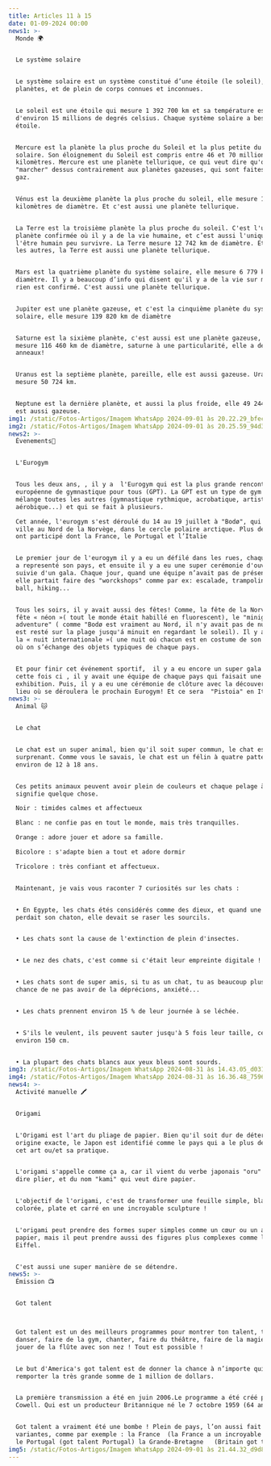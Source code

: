 ```yaml
---
title: Articles 11 à 15
date: 01-09-2024 00:00
news1: >-
  Monde 🌍


  Le système solaire


  Le système solaire est un système constitué d’une étoile (le soleil), huit
  planètes, et de plein de corps connues et inconnues.


  Le soleil est une étoile qui mesure 1 392 700 km et sa température est
  d'environ 15 millions de degrés celsius. Chaque système solaire a besoin d'une
  étoile. 


  Mercure est la planète la plus proche du Soleil et la plus petite du système
  solaire. Son éloignement du Soleil est compris entre 46 et 70 millions de
  kilomètres. Mercure est une planète tellurique, ce qui veut dire qu'on peut
  "marcher" dessus contrairement aux planètes gazeuses, qui sont faites par du
  gaz.


  Vénus est la deuxième planète la plus proche du soleil, elle mesure 12 104
  kilomètres de diamètre. Et c'est aussi une planète tellurique.


  La Terre est la troisième planète la plus proche du soleil. C'est l'unique
  planète confirmée où il y a de la vie humaine, et c’est aussi l'unique où
  l'être humain peu survivre. La Terre mesure 12 742 km de diamètre. Et comme
  les autres, la Terre est aussi une planète tellurique.


  Mars est la quatrième planète du système solaire, elle mesure 6 779 km de
  diamètre. Il y a beaucoup d’info qui disent qu'il y a de la vie sur mars mais
  rien est confirmé. C'est aussi une planète tellurique.


  Jupiter est une planète gazeuse, et c'est la cinquième planète du système
  solaire, elle mesure 139 820 km de diamètre 


  Saturne est la sixième planète, c'est aussi est une planète gazeuse, elle
  mesure 116 460 km de diamètre, saturne à une particularité, elle a des
  anneaux!


  Uranus est la septième planète, pareille, elle est aussi gazeuse. Uranus
  mesure 50 724 km.


  Neptune est la dernière planète, et aussi la plus froide, elle 49 244 km elle
  est aussi gazeuse.
img1: /static/Fotos-Artigos/Imagem WhatsApp 2024-09-01 às 20.22.29_bfec0c50.jpg
img2: /static/Fotos-Artigos/Imagem WhatsApp 2024-09-01 às 20.25.59_94d359d4.jpg
news2: >-
  Évenements🥳


  L'Eurogym


  Tous les deux ans, , il y a  l'Eurogym qui est la plus grande rencontre
  européenne de gymnastique pour tous (GPT). La GPT est un type de gym qui
  mélange toutes les autres (gymnastique rythmique, acrobatique, artistique,
  aérobique...) et qui se fait à plusieurs.

  Cet année, l'eurogym s'est déroulé du 14 au 19 juillet à "Bodø", qui est une
  ville au Nord de la Norvège, dans le cercle polaire arctique. Plus de 18 pays
  ont participé dont la France, le Portugal et l’Italie


  Le premier jour de l'eurogym il y a eu un défilé dans les rues, chaque équipe
  a representé son pays, et ensuite il y a eu une super cerémonie d'ouverture,
  suivie d'un gala. Chaque jour, quand une équipe n’avait pas de présentation,
  elle partait faire des "worckshops" comme par ex: escalade, trampoline, volley
  ball, hiking...


  Tous les soirs, il y avait aussi des fêtes! Comme, la fête de la Norvége, la
  fête « néon »( tout le monde était habillé en fluorescent), le "minight sun
  adventure" ( comme "Bodø est vraiment au Nord, il n'y avait pas de nuit, on
  est resté sur la plage jusqu'á minuit en regardant le soleil). Il y a eu aussi
  la « nuit internationale »( une nuit oú chacun est en costume de son pays et
  où on s’échange des objets typiques de chaque pays.


  Et pour finir cet événement sportif,  il y a eu encore un super gala mais
  cette fois ci , il y avait une équipe de chaque pays qui faisait une
  exhibition. Puis, il y a eu une cérémonie de clôture avec la découverte du
  lieu où se déroulera le prochain Eurogym! Et ce sera  "Pistoia" en Italie.
news3: >-
  Animal 🐱


  Le chat


  Le chat est un super animal, bien qu'il soit super commun, le chat est très
  surprenant. Comme vous le savais, le chat est un félin à quatre pattes, il vit
  environ de 12 à 18 ans. 


  Ces petits animaux peuvent avoir plein de couleurs et chaque pelage à un
  signifie quelque chose.

  Noir : timides calmes et affectueux

  Blanc : ne confie pas en tout le monde, mais très tranquilles.

  Orange : adore jouer et adore sa famille.

  Bicolore : s'adapte bien a tout et adore dormir

  Tricolore : très confiant et affectueux.


  Maintenant, je vais vous raconter 7 curiosités sur les chats :


  • En Egypte, les chats étés considérés comme des dieux, et quand une famille
  perdait son chaton, elle devait se raser les sourcils.


  • Les chats sont la cause de l'extinction de plein d'insectes.


  • Le nez des chats, c'est comme si c'était leur empreinte digitale !


  • Les chats sont de super amis, si tu as un chat, tu as beaucoup plus de
  chance de ne pas avoir de la déprécions, anxiété...


  • Les chats prennent environ 15 % de leur journée à se léchée.


  • S'ils le veulent, ils peuvent sauter jusqu'à 5 fois leur taille, ce qui est
  environ 150 cm.


  • La plupart des chats blancs aux yeux bleus sont sourds.
img3: /static/Fotos-Artigos/Imagem WhatsApp 2024-08-31 às 14.43.05_d031dd30.jpg
img4: /static/Fotos-Artigos/Imagem WhatsApp 2024-08-31 às 16.36.48_75960af8.jpg
news4: >-
  Activité manuelle 🖍


  Origami


  L'Origami est l'art du pliage de papier. Bien qu'il soit dur de déterminer son
  origine exacte, le Japon est identifié comme le pays qui a le plus développé
  cet art ou/et sa pratique.


  L'origami s'appelle comme ça a, car il vient du verbe japonais "oru" qui veut
  dire plier, et du nom "kami" qui veut dire papier.


  L'objectif de l'origami, c'est de transformer une feuille simple, blanche ou
  colorée, plate et carré en une incroyable sculpture !


  L'origami peut prendre des formes super simples comme un cœur ou un avion en
  papier, mais il peut prendre aussi des figures plus complexes comme la Tour
  Eiffel.


  C'est aussi une super manière de se détendre.
news5: >-
  Émission 📺


  Got talent



  Got talent est un des meilleurs programmes pour montrer ton talent, tu peux
  danser, faire de la gym, chanter, faire du théâtre, faire de la magie ou même
  jouer de la flûte avec son nez ! Tout est possible !


  Le but d'America's got talent est de donner la chance à n’importe qui de
  remporter la très grande somme de 1 million de dollars.


  La première transmission a été en juin 2006.Le programme a été créé par Simon
  Cowell. Qui est un producteur Britannique né le 7 octobre 1959 (64 ans).


  Got talent a vraiment été une bombe ! Plein de pays, l’on aussi fait avec des
  variantes, comme par exemple : la France  (la France a un incroyable talent.)
  le Portugal (got talent Portugal) la Grande-Bretagne   (Britain got talent)...
img5: /static/Fotos-Artigos/Imagem WhatsApp 2024-09-01 às 21.44.32_d9d874dc.jpg
---
```

